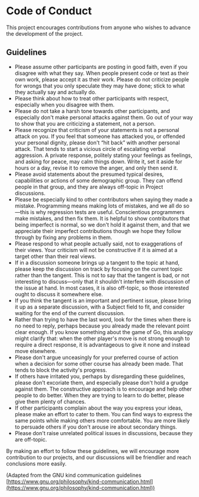 # Code of Conduct
This project encourages contributions from anyone who wishes to advance the development of the project.
## Guidelines
* Please assume other participants are posting in good faith, even if you disagree with what they say. When people present code or text as their own work, please accept it as their work. Please do not criticize people for wrongs that you only speculate they may have done; stick to what they actually say and actually do.
* Please think about how to treat other participants with respect, especially when you disagree with them.
* Please do not take a harsh tone towards other participants, and especially don't make personal attacks against them. Go out of your way to show that you are criticizing a statement, not a person.
* Please recognize that criticism of your statements is not a personal attack on you. If you feel that someone has attacked you, or offended your personal dignity, please don't “hit back” with another personal attack. That tends to start a vicious circle of escalating verbal aggression. A private response, politely stating your feelings as feelings, and asking for peace, may calm things down. Write it, set it aside for hours or a day, revise it to remove the anger, and only then send it.
* Please avoid statements about the presumed typical desires, capabilities or actions of some demographic group. They can offend people in that group, and they are always off-topic in Project discussions.
* Please be especially kind to other contributors when saying they made a mistake. Programming means making lots of mistakes, and we all do so—this is why regression tests are useful. Conscientious programmers make mistakes, and then fix them. It is helpful to show contributors that being imperfect is normal, so we don't hold it against them, and that we appreciate their imperfect contributions though we hope they follow through by fixing any problems in them.
* Please respond to what people actually said, not to exaggerations of their views. Your criticism will not be constructive if it is aimed at a target other than their real views.
* If in a discussion someone brings up a tangent to the topic at hand, please keep the discussion on track by focusing on the current topic rather than the tangent. This is not to say that the tangent is bad, or not interesting to discuss—only that it shouldn't interfere with discussion of the issue at hand. In most cases, it is also off-topic, so those interested ought to discuss it somewhere else.
* If you think the tangent is an important and pertinent issue, please bring it up as a separate discussion, with a Subject field to fit, and consider waiting for the end of the current discussion.
* Rather than trying to have the last word, look for the times when there is no need to reply, perhaps because you already made the relevant point clear enough. If you know something about the game of Go, this analogy might clarify that: when the other player's move is not strong enough to require a direct response, it is advantageous to give it none and instead move elsewhere.
* Please don't argue unceasingly for your preferred course of action when a decision for some other course has already been made. That tends to block the activity's progress.
* If others have irritated you, perhaps by disregarding these guidelines, please don't excoriate them, and especially please don't hold a grudge against them. The constructive approach is to encourage and help other people to do better. When they are trying to learn to do better, please give them plenty of chances.
* If other participants complain about the way you express your ideas, please make an effort to cater to them. You can find ways to express the same points while making others more comfortable. You are more likely to persuade others if you don't arouse ire about secondary things.
* Please don't raise unrelated political issues in discussions, because they are off-topic.

By making an effort to follow these guidelines, we will encourage more contribution to our projects, and our discussions will be friendlier and reach conclusions more easily.

(Adapted from the GNU kind communication guidelines [https://www.gnu.org/philosophy/kind-communication.html](https://www.gnu.org/philosophy/kind-communication.html))
